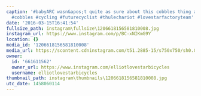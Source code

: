 ```yaml
---
caption: '#babyARC wasn&apos;t quite as sure about this cobbles thing as his sister...
  #cobbles #cycling #futurecyclist #thulechariot #lovestarfactoryteam'
date: '2016-03-15T16:41:54'
fullsize_path: instagram\fullsize\1206618156581810008.jpg
instagram_url: https://www.instagram.com/p/BC-xNIKmG9Y
location: {}
media_id: '1206618156581810008'
media_url: https://scontent.cdninstagram.com/t51.2885-15/s750x750/sh0.08/e35/10401812_507736762744477_314781364_n.jpg?ig_cache_key=MTIwNjYxODE1NjU4MTgxMDAwOA%3D%3D.2
owner:
  id: '661611562'
  owner_url: https://www.instagram.com/elliotlovestarbicycles
  username: elliotlovestarbicycles
thumbnail_path: instagram\thumbnails\1206618156581810008.jpg
utc_date: 1458060114
---
```

